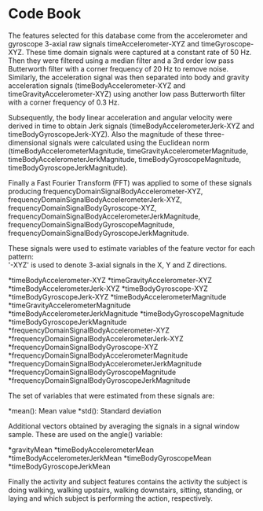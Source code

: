 # Code Book

The features selected for this database come from the accelerometer and gyroscope 3-axial raw signals timeAccelerometer-XYZ and timeGyroscope-XYZ. These time domain signals were captured at a constant rate of 50 Hz. Then they were filtered using a median filter and a 3rd order low pass Butterworth filter with a corner frequency of 20 Hz to remove noise. Similarly, the acceleration signal was then separated into body and gravity acceleration signals (timeBodyAccelerometer-XYZ and timeGravityAccelerometer-XYZ) using another low pass Butterworth filter with a corner frequency of 0.3 Hz. 

Subsequently, the body linear acceleration and angular velocity were derived in time to obtain Jerk signals (timeBodyAccelerometerJerk-XYZ and timeBodyGyroscopeJerk-XYZ). Also the magnitude of these three-dimensional signals were calculated using the Euclidean norm (timeBodyAccelerometerMagnitude, timeGravityAccelerometerMagnitude, timeBodyAccelerometerJerkMagnitude, timeBodyGyroscopeMagnitude, timeBodyGyroscopeJerkMagnitude). 

Finally a Fast Fourier Transform (FFT) was applied to some of these signals producing frequencyDomainSignalBodyAccelerometer-XYZ, frequencyDomainSignalBodyAccelerometerJerk-XYZ, frequencyDomainSignalBodyGyroscope-XYZ, frequencyDomainSignalBodyAccelerometerJerkMagnitude, frequencyDomainSignalBodyGyroscopeMagnitude, frequencyDomainSignalBodyGyroscopeJerkMagnitude.

These signals were used to estimate variables of the feature vector for each pattern:  
'-XYZ' is used to denote 3-axial signals in the X, Y and Z directions.

*timeBodyAccelerometer-XYZ
*timeGravityAccelerometer-XYZ
*timeBodyAccelerometerJerk-XYZ
*timeBodyGyroscope-XYZ
*timeBodyGyroscopeJerk-XYZ
*timeBodyAccelerometerMagnitude
*timeGravityAccelerometerMagnitude
*timeBodyAccelerometerJerkMagnitude
*timeBodyGyroscopeMagnitude
*timeBodyGyroscopeJerkMagnitude
*frequencyDomainSignalBodyAccelerometer-XYZ
*frequencyDomainSignalBodyAccelerometerJerk-XYZ
*frequencyDomainSignalBodyGyroscope-XYZ
*frequencyDomainSignalBodyAccelerometerMagnitude
*frequencyDomainSignalBodyAccelerometerJerkMagnitude
*frequencyDomainSignalBodyGyroscopeMagnitude
*frequencyDomainSignalBodyGyroscopeJerkMagnitude

The set of variables that were estimated from these signals are: 

*mean(): Mean value
*std(): Standard deviation

Additional vectors obtained by averaging the signals in a signal window sample. These are used on the angle() variable:

*gravityMean
*timeBodyAccelerometerMean
*timeBodyAccelerometerJerkMean
*timeBodyGyroscopeMean
*timeBodyGyroscopeJerkMean

Finally the activity and subject features contains the activity the subject is doing walking, walking upstairs, walking downstairs, sitting, standing, or laying and which subject is performing the action, respectively.